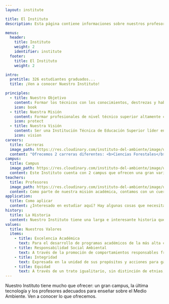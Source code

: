 ```yaml
---
layout: institute

title: El Instituto
description: Esta página contiene informaciones sobre nuestros profesores, campus, carreras y más.

menus:
  header:
    title: Instituto
    weight: 2
    identifier: institute
  footer:
    title: El Instituto
    weight: 2

intro:
  pretitle: 326 estudiantes graduados...
  title: ¡Ven a conocer Nuestro Instituto!

principles:
  - title: Nuestro Objetivo
    content: Formar los técnicos con los conocimientos, destrezas y habilidades que el mundo empresarial e institucional exige en los ámbitos de la Gestión Ambiental, para actuar de manera conjunta con las comunidades y otros actores sociales, en pro del medio ambiente y de la sostenibilidad de los recursos naturales.
    icon: book
  - title: Nuestra Misión
    content: Formar profesionales de nivel técnico superior altamente calificados, con espíritu crítico, creativo, con visión global que contribuyan a una correcta aplicación de una política pública para la conservación y regulación del Medio Ambiente y el Manejo de los Recursos Naturales de la República Dominicana.
    icon: protect
  - title: Nuestra Visión
    content: Ser una Institución Técnica de Educación Superior líder en la formación, capacitación y actualización de técnicos y profesionales en la Gestión del Medio Ambiente y en el Manejo de los Recursos Naturales, que contribuyan con la implementación de un modelo de desarrollo sostenible que garantice una calidad de vida adecuada para las generaciones presentes y futuras.
    icon: vision
careers:
  title: Carreras
  image_path: https://res.cloudinary.com/instituto-del-ambiente/image/upload/pages/hombre-trabajando.jpg
  content: "Ofrecemos 2 carreras diferentes: <b>Ciencias Forestales</b> y <b>Gestión Ambiental</b>. Haz clic en el botón abajo para obtener más informaciones acerca de estas carreras.<br><br>¿Te gustaría una?"
campus:
  title: Campus
  image_path: https://res.cloudinary.com/instituto-del-ambiente/image/upload/pages/camino-de-puerta.jpg
  content: Este Instituto cuenta con 2 campus que ofrecen una gran variedad de plantas, áreas temáticas y más. Haz clic en el botón de abajo para obtener más información sobre esto y para ver las fotos.
teachers:
  title: Profesores
  image_path: https://res.cloudinary.com/instituto-del-ambiente/image/upload/pages/profesores.jpg
  content: Como parte de nuestra misión académica, contamos con un cuerpo de profesores con amplios conocimientos y una gran experiencia.<br><br>¡Ven y conócenos!
application:
  title: Como aplicar
  content: ¿Interesado en estudiar aquí? Hay algunas cosas que necesitas saber primero. Haz click en el botón y te lo explicaremos.
history:
  title: La Historia
  content: Nuestro Instituto tiene una larga e interesante historia que vale la pena conocer. ¿Interesado?
values:
  title: Nuestros Valores
  items:
    - title: Excelencia Académica
      text: Para el desarrollo de programas académicos de la más alta calidad.
    - title: Responsabilidad Social Ambiental
      text: A través de la promoción de comportamientos responsables frente al Medio Ambiente en la ejecución de sus programas y entre sus estudiantes.
    - title: Integridad
      text: Expresada en la unidad de sus propósitos y acciones para garantizar un Medio Ambiente sano y profesionales con conciencia cabal de su papel como entes sociales.
    - title: Equidad
      text: A través de un trato igualitario, sin distinción de etnias, origen, género, opción política, nivel social y otras diferencias.
---
```


Nuestro Instituto tiene mucho que ofrecer: un gran campus, la última tecnología y los profesores adecuados para enseñar sobre el Medio Ambiente. Ven a conocer lo que ofrecemos.